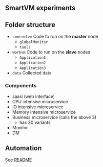 ## SmartVM experiments

## Folder structure
- `controlvm` Code to run on the **master** node
  - `globalMonitor`
  - `tools`
- `workvm` Code to run on the **slave** nodes
  - `Application1`
  - `Application2`
  - `Application3`
- `data` Collected data

### Components
  - saasi (web interface)
  - CPU intensive microservice
  - IO intensive microservice
  - Memory intensive microservice
  - Business microservice (calls the above 3)
    - has 30 variants
  - Monitor
  - DM

## Automation

See [README](automation/README.md)
